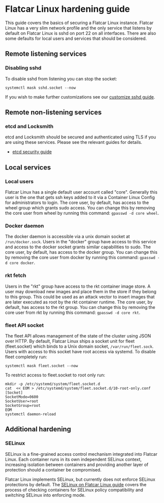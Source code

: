 # Flatcar Linux hardening guide

This guide covers the basics of securing a Flatcar Linux instance. Flatcar Linux has a very slim network profile and the only service that listens by default on Flatcar Linux is sshd on port 22 on all interfaces. There are also some defaults for local users and services that should be considered.

## Remote listening services

### Disabling sshd

To disable sshd from listening you can stop the socket:

```
systemctl mask sshd.socket --now
```

If you wish to make further customizations see our [customize sshd guide][sshd-guide].

## Remote non-listening services

### etcd and Locksmith

etcd and Locksmith should be secured and authenticated using TLS if you are using these services. Please see the relevant guides for details.

* [etcd security guide][etcd-sec-guide]

## Local services

### Local users

Flatcar Linux has a single default user account called "core". Generally this user is the one that gets ssh keys added to it via a Container Linux Config for administrators to login. The core user, by default, has access to the wheel group which grants sudo access. You can change this by removing the core user from wheel by running this command: `gpasswd -d core wheel`.

### Docker daemon

The docker daemon is accessible via a unix domain socket at `/run/docker.sock`. Users in the "docker" group have access to this service and access to the docker socket grants similar capabilities to sudo. The core user, by default, has access to the docker group. You can change this by removing the core user from docker by running this command: `gpasswd -d core docker`.

### rkt fetch

Users in the "rkt" group have access to the rkt container image store. A user may download new images and place them in the store if they belong to this group. This could be used as an attack vector to insert images that are later executed as root by the rkt container runtime. The core user, by default, has access to the rkt group. You can change this by removing the core user from rkt by running this command: `gpasswd -d core rkt`.

### fleet API socket

The fleet API allows management of the state of the cluster using JSON over HTTP. By default, Flatcar Linux ships a socket unit for fleet (fleet.socket) which binds to a Unix domain socket, `/var/run/fleet.sock`. Users with access to this socket have root access via systemd. To disable fleet completely run:

```
systemctl mask fleet.socket --now
```

To restrict access to fleet.socket to root only run:

```
mkdir -p /etc/systemd/system/fleet.socket.d
cat  << EOM > /etc/systemd/system/fleet.socket.d/10-root-only.conf
[Socket]
SocketMode=0600
SocketUser=root
SocketGroup=root
EOM
systemctl daemon-reload
```

## Additional hardening

### SELinux

SELinux is a fine-grained access control mechanism integrated into Flatcar Linux. Each container runs in its own independent SELinux context, increasing isolation between containers and providing another layer of protection should a container be compromised.

Flatcar Linux implements SELinux, but currently does not enforce SELinux protections by default. The [SELinux on Flatcar Linux guide][selinux-guide] covers the process of checking containers for SELinux policy compatibility and switching SELinux into enforcing mode.


[sshd-guide]: customizing-sshd.md
[etcd-sec-guide]: https://github.com/flatcar-linux/etcd/blob/v3.2.11/Documentation/op-guide/security.md
[selinux-guide]: selinux.md
